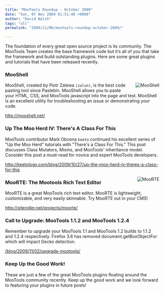 ```yaml
---
title: "MooTools Roundup - October 2009"
date: "Sat, 07 Nov 2009 01:51:48 +0000"
author: "David Walsh"
tags: "all"
permalink: "2009/11/06/mootools-roundup-october-2009/"

---
```

<p>The foundation of every great open source project is its community. The MooTools Team creates the base framework code but it’s all of you that take the framework and build outstanding plugins. Here are some great plugins and tutorials that have been released recently.</p>

<h3>MooShell</h3>
<p>
<a href="http://mooshell.net"><img src="/uploads/mooshell.png" alt="MooShell" style="float:right;margin:0 0 15px 15px" /></a>
MooShell, created by Piotr Zalewa <code>(zalun)</code>, is the best code pasting tool since Pastebin.  MooShell allows you to paste your HTML, CSS, and MooTools javascript into the page and test.  MooShell is an excellent utility for troubleshooting an issue or demonstrating your code.
</p>
<p><a href="http://mooshell.net/">http://mooshell.net/</a></p>

<h3>Up The Moo Herd IV: There's A Class For This</h3>
<p>
MooTools contributor Mark Obcena <code>keeto</code> continued his excellent series of "Up the Moo Herd" tutorials with "There's a Class For This."  This post discusses Class Mutators, Mixins, and MooTools' inheritance model.  Consider this post a must-read for novice and expert MooTools developers.
</p>
<p><a href="http://keetology.com/blog/2009/10/27/up-the-moo-herd-iv-theres-a-class-for-this">http://keetology.com/blog/2009/10/27/up-the-moo-herd-iv-theres-a-class-for-this</a></p>

<a href="http://siteroller.net/projects/moorte/"><img src="/uploads/moorte.png" alt="MooRTE" style="float:right;margin:0 0 15px 15px" /></a>
<h3>MooRTE: The Mootools Rich Text Editor</h3>
<p>
MooRTE is a great MooTools rich text editor.  MooRTE is lightweight, customizable, and very easily skinnable.  Try MooRTE out in your CMS!</p>
<p><a href="http://siteroller.net/projects/moorte/">http://siteroller.net/projects/moorte/</a></p>

<h3 style="clear:both;">Call to Upgrade: MooTools 1.1.2 and MooTools 1.2.4</h3>
<p>Remember to upgrade your MooTools 1.1 and MooTools 1.2 builds to 1.1.2 and 1.2.4 respectively.  Firefox 3.6 has removed document.getBoxObjectFor which will impact Gecko detection.</p>
<p><a href="/blog/2009/11/02/upgrade-mootools/">/blog/2009/11/02/upgrade-mootools/</a></p>


<h3>Keep Up the Good Work!</h3>
<p>These are just a few of the great MooTools plugins floating around the MooTools community recently. Keep up the good work and we look forward to featuring your plugins in future posts!</p>
